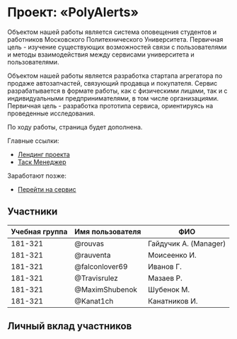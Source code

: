 # Проект: «PolyAlerts»

<!-- Описание проекта на 1-2 абзаца — формулировка решаемой проблемы, цель проекта. Напишите ключевые особенности и преимущества проекта.

Ссылка на сайт или презентацию проекта, если имеются в открытом доступе.

Задачи по проекту (должны вести к достижению цели и решению проблемы), а также не забыть про требования к итоговой отчетности по ПД (https://pd.fit.mospolytech.ru/docs/report). -->

Объектом нашей работы является система оповещения студентов и работников Московского Политехнического Университета. Первичная цель - изучение существующих возможностей связи с пользователями и методы взаимодействия между сервисами университета и пользователями.

Объектом нашей работы является разработка стартапа агрегатора по продаже автозапчастей,
связующий продавца и покупателя. Сервис разрабатывается в формате работы, как с физическими
лицами, так и с индивидуальными предпринимателями, в том числе организациями. Первичная цель - разработка прототипа сервиса, ориентируясь на проведенные исследования.

По ходу работы, страница будет дополнена.

Главные ссылки:
- [Лендинг проекта](http://pd-2020-2.std-1026.ist.mospolytech.ru/ "Лендинг проекта")
- [Таск Менеджер](https://maskindeleru.myjetbrains.com/ "Таск Менеджер")

Заработают позже:
- [Перейти на сервис](https:/maskindele.ru/ "Перейти на сервис")


## Участники

| Учебная группа | Имя пользователя | ФИО                      |
|----------------|------------------|--------------------------|
| 181-321        | @rouvas          | Гайдучик А. (Manager)    |
| 181-321        | @rauventa        | Моисеенко И.             |
| 181-321        | @falconlover69   | Иванов Г.                |
| 181-321        | @Travisrulez     | Мазаев Р.                |
| 181-321        | @MaximShubenok   | Шубенок М.               |
| 181-321        | @Kanat1ch        | Канатников И.            |

## Личный вклад участников

<!-- ### Гайдучик А.

Подготовил  -->



